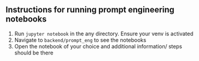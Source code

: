 ## Instructions for running prompt engineering notebooks

1. Run `jupyter notebook` in the any directory. Ensure your venv is activated
2. Navigate to `backend/prompt_eng` to see the notebooks
3. Open the notebook of your choice and additional information/ steps should be there